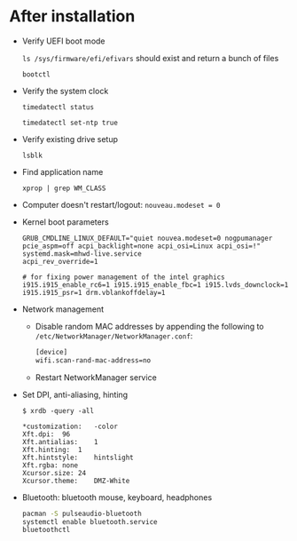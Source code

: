 # After installation

- Verify UEFI boot mode

  `ls /sys/firmware/efi/efivars` should exist and return a bunch of files

  `bootctl`

- Verify the system clock

  `timedatectl status`

  `timedatectl set-ntp true`

- Verify existing drive setup

  `lsblk`

- Find application name

  `xprop | grep WM_CLASS`

- Computer doesn't restart/logout: `nouveau.modeset = 0`
- Kernel boot parameters

  ```
  GRUB_CMDLINE_LINUX_DEFAULT="quiet nouvea.modeset=0 nogpumanager pcie_aspm=off acpi_backlight=none acpi_osi=Linux acpi_osi=!"
  systemd.mask=mhwd-live.service
  acpi_rev_override=1

  # for fixing power management of the intel graphics
  i915.i915_enable_rc6=1 i915.i915_enable_fbc=1 i915.lvds_downclock=1 i915.i915_psr=1 drm.vblankoffdelay=1

  ```

- Network management

  - Disable random MAC addresses by appending the following to
    `/etc/NetworkManager/NetworkManager.conf`:

    ```sh
    [device]
    wifi.scan-rand-mac-address=no
    ```

  - Restart NetworkManager service

- Set DPI, anti-aliasing, hinting

  ```shell
  $ xrdb -query -all

  *customization:	-color
  Xft.dpi:	96
  Xft.antialias:	1
  Xft.hinting:	1
  Xft.hintstyle:	hintslight
  Xft.rgba:	none
  Xcursor.size:	24
  Xcursor.theme:	DMZ-White
  ```

- Bluetooth: bluetooth mouse, keyboard, headphones
  ```sh
  pacman -S pulseaudio-bluetooth
  systemctl enable bluetooth.service
  bluetoothctl
  ```
